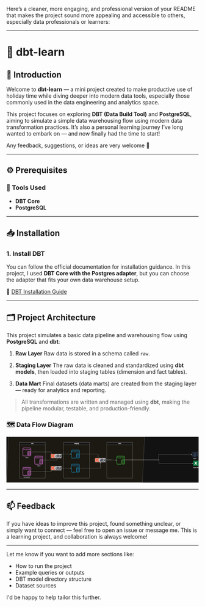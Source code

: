 Here’s a cleaner, more engaging, and professional version of your README that makes the project sound more appealing and accessible to others, especially data professionals or learners:

---

# 🧠 dbt-learn

## 🚀 Introduction

Welcome to **dbt-learn** — a mini project created to make productive use of holiday time while diving deeper into modern data tools, especially those commonly used in the data engineering and analytics space.

This project focuses on exploring **DBT (Data Build Tool)** and **PostgreSQL**, aiming to simulate a simple data warehousing flow using modern data transformation practices. It’s also a personal learning journey I’ve long wanted to embark on — and now finally had the time to start!

Any feedback, suggestions, or ideas are very welcome 🙌

---

## ⚙️ Prerequisites

### 🔧 Tools Used

* **DBT Core**
* **PostgreSQL**

---

## 📥 Installation

### 1. Install DBT

You can follow the official documentation for installation guidance. In this project, I used **DBT Core with the Postgres adapter**, but you can choose the adapter that fits your own data warehouse setup.

🔗 [DBT Installation Guide](https://docs.getdbt.com/docs/core/pip-install#installing-the-adapter)

---

## 🗂️ Project Architecture

This project simulates a basic data pipeline and warehousing flow using **PostgreSQL** and **dbt**:

1. **Raw Layer**
   Raw data is stored in a schema called `raw`.

2. **Staging Layer**
   The raw data is cleaned and standardized using **dbt models**, then loaded into staging tables (dimension and fact tables).

3. **Data Mart**
   Final datasets (data marts) are created from the staging layer — ready for analytics and reporting.

> All transformations are written and managed using **dbt**, making the pipeline modular, testable, and production-friendly.

### 🗺️ Data Flow Diagram

![Data Flow Diagram](images.png)

---

## 📫 Feedback

If you have ideas to improve this project, found something unclear, or simply want to connect — feel free to open an issue or message me. This is a learning project, and collaboration is always welcome!

---

Let me know if you want to add more sections like:

* How to run the project
* Example queries or outputs
* DBT model directory structure
* Dataset sources

I'd be happy to help tailor this further.
